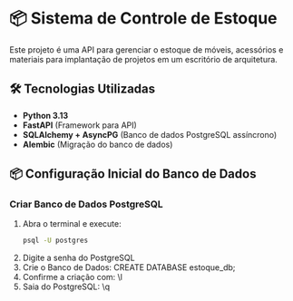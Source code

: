 # 📦 Sistema de Controle de Estoque

Este projeto é uma API para gerenciar o estoque de móveis, acessórios e materiais para implantação de projetos em um escritório de arquitetura.

## 🛠 Tecnologias Utilizadas

- **Python 3.13**
- **FastAPI** (Framework para API)
- **SQLAlchemy + AsyncPG** (Banco de dados PostgreSQL assíncrono)
- **Alembic** (Migração do banco de dados)

## 📦 Configuração Inicial do Banco de Dados

### Criar Banco de Dados PostgreSQL

1. Abra o terminal e execute:
   ```sh
   psql -U postgres
2. Digite a senha do PostgreSQL
3. Crie o Banco de Dados: 
    CREATE DATABASE estoque_db;
4. Confirme a criação com:
    \l
5. Saia do PostgreSQL:
    \q

    